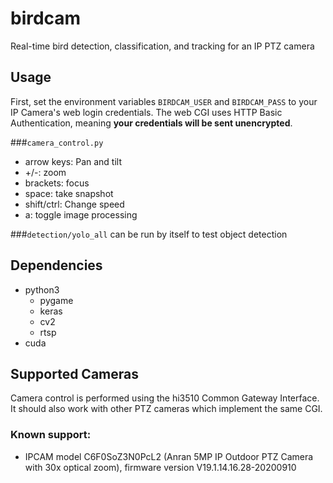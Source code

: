 # birdcam
Real-time bird detection, classification, and tracking for an IP PTZ camera

## Usage
First, set the environment variables `BIRDCAM_USER` and `BIRDCAM_PASS` to your IP Camera's web login credentials. 
The web CGI uses HTTP Basic Authentication, meaning **your credentials will be sent unencrypted**.

###`camera_control.py`
- arrow keys: Pan and tilt 
- +/-: zoom
- brackets: focus
- space: take snapshot
- shift/ctrl: Change speed
- a: toggle image processing

###`detection/yolo_all` 
can be run by itself to test object detection

## Dependencies
- python3
	- pygame
	- keras
	- cv2
	- rtsp
- cuda

## Supported Cameras
Camera control is performed using the hi3510 Common Gateway Interface. It should also work with other PTZ cameras which implement the same CGI.

### Known support:
- IPCAM model C6F0SoZ3N0PcL2 (Anran 5MP IP Outdoor PTZ Camera with 30x optical zoom), firmware version V19.1.14.16.28-20200910